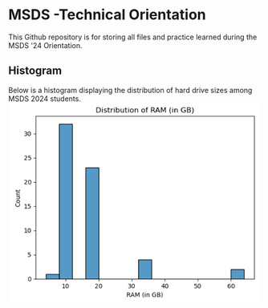 # MSDS -Technical Orientation
This Github repository is for storing all files and practice learned during the MSDS '24 Orientation.

## Histogram
Below is a histogram displaying the distribution of hard drive sizes among MSDS 2024 students. 
<img src = "RAM_screenshot.png" width = "600">

